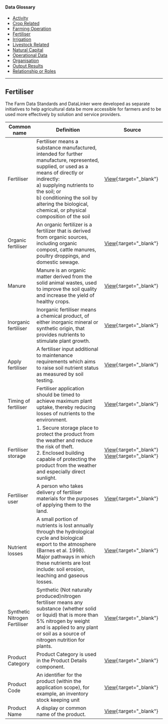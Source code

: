 <h4>Data Glossary</h4>
<ul class="sub-menu">
  <li class="menu-item"><a href="/activity">Activity</a></li>
  <li class="menu-item"><a href="/crop-related">Crop Related</a></li>
  <li class="menu-item"><a href="/farming-operation">Farming Operation</a></li>
  <li class="menu-item"><a class="active" href="/fertiliser">Fertiliser</a></li>
  <li class="menu-item"><a href="/irrigation">Irrigation</a></li>
  <li class="menu-item"><a href="/livestock-related">Livestock Related</a></li>
  <li class="menu-item"><a href="/natural-capital">Natural Capital</a></li>
  <li class="menu-item"><a href="/operational-data">Operational Data</a></li>
  <li class="menu-item"><a href="/organisation">Organisation</a></li>
  <li class="menu-item"><a href="/output-results">Output Results</a></li>
  <li class="menu-item"><a href="/relationship-or-roles">Relationship or Roles</a></li>      
</ul>
<hr>

<h2 id="datalinker">Fertiliser</h2>
<p>The Farm Data Standards and DataLinker were developed as separate initiatives to help agricultural data be more accessible for 
farmers and to be used more effectively by solution and service providers.</p>

| Common name  | Definition | Source |
| ------------- | ------------- | ------------- |
| Fertiliser | Fertiliser means a substance manufactured, intended for further manufacture, represented, supplied, or used as a means of directly or indirectly: <br> a) supplying nutrients to the soil; or <br> b) conditioning the soil by altering the biological, chemical, or physical composition of the soil | [View](https://www.mpi.govt.nz/dmsdocument/1852-Bulk-Inorganic-Fertiliser-including-Guano-Fertiliser-from-all-countries-Import-Health-Standard){:target="_blank"} |
| Organic fertiliser | An organic fertilizer is a fertilizer that is derived from organic sources, including organic compost, cattle manures, poultry droppings, and domestic sewage. | [View](https://www.sciencedirect.com/topics/agricultural-and-biological-sciences/organic-fertilizer){:target="_blank"} |
| Manure | Manure is an organic matter derived from the solid animal wastes, used to improve the soil quality and increase the yield of healthy crops. | [View](https://byjus.com/biology/manure/){:target="_blank"} |
| Inorganic fertiliser | Inorganic fertiliser means a chemical product, of either inorganic mineral or synthetic origin, that provides nutrients to stimulate plant growth. | [View](https://www.mpi.govt.nz/dmsdocument/1852-Bulk-Inorganic-Fertiliser-including-Guano-Fertiliser-from-all-countries-Import-Health-Standard){:target="_blank"} |
| Apply fertiliser | A fertiliser input additional to maintenance requirements which aims to raise soil nutrient status as measured by soil testing. | [View](https://www.fertiliser.org.nz/Site/code-of-practice/general/definitions.aspx){:target="_blank"} |
| Timing of fertiliser | Fertiliser application should be timed to achieve maximum plant uptake, thereby reducing losses of nutrients to the environment. | [View](https://www.fertiliser.org.nz/Site/code-of-practice/best-management-practices-considerations/fertiliser-use/timing_of_application.aspx){:target="_blank"} |
| Fertiliser storage | 1. Secure storage place to protect the product from the weather and reduce the risk of theft. <br> 2. Enclosed building capable of protecting the product from the weather and especially direct sunlight.| [View](https://www.yara.ie/crop-nutrition/fertiliser-handling-and-safety2/fertiliser-storage/){:target="_blank"} [View](https://www.yara.ie/crop-nutrition/fertiliser-handling-and-safety2/fertiliser-storage/){:target="_blank"} |
| Fertiliser user | A person who takes delivery of fertiliser materials for the purposes of applying them to the land. | [View](https://www.fertiliser.org.nz/Site/code-of-practice/general/definitions.aspx){:target="_blank"} |
| Nutrient losses | A small portion of nutrients is lost annually through the hydrological cycle and biological export to the atmosphere (Barnes et al. 1998). Major pathways in which these nutrients are lost include: soil erosion, leaching and gaseous losses. | [View](https://webpages.uidaho.edu/learn/ecology/lessons/lesson07/7_5.htm){:target="_blank"} |
| Synthetic Nitrogen Fertiliser | Synthetic (Not naturally produced)nitrogen fertiliser means any substance (whether solid or liquid) that is more than 5% nitrogen by weight and is applied to any plant or soil as a source of nitrogen nutrition for plants. | [View](https://www.google.com/){:target="_blank"} |
| Product Category | Product Category is used in the Product Details component. | [View](https://github.com/Datalinker-Org/Farm-Data-Standards/blob/master/Land%20Application%20Standard/LADS_Lists-of-Valid-Values.md#Product-Category){:target="_blank"} |
| Product Code | An identifier for the product (within the application scope), for example, an inventory stock keeping unit | [View](https://github.com/Datalinker-Org/Farm-Data-Standards/blob/master/Land%20Application%20Standard/LADS_Land-Applications-Data-Dictionary.md){:target="_blank"} |
| Product Name | A display or common name of the product. | [View](https://github.com/Datalinker-Org/Farm-Data-Standards/blob/master/Land%20Application%20Standard/LADS_Land-Applications-Data-Dictionary.md){:target="_blank"} |
